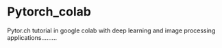 # Pytorch_colab
Pytor.ch tutorial in google colab with deep learning and image processing applications.........
